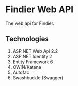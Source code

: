 # Findier Web API
The web api for Findier.

## Technologies

1. ASP.NET Web Api 2.2
2. ASP.NET Identity 2
3. Entity Framework 6
5. OWIN/Katana
5. Autofac
6. Swashbuckle (Swagger)

